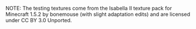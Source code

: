NOTE: The testing textures come from the Isabella II texture pack for Minecraft 1.5.2 by bonemouse (with slight adaptation edits) and are licensed under CC BY 3.0 Unported.
